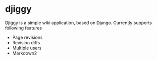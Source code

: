 djiggy
======
Djiggy is a simple wiki application, based on Django. Currently supports following features

 - Page revisions
 - Revision diffs
 - Multiple users  
 - Markdown2 
